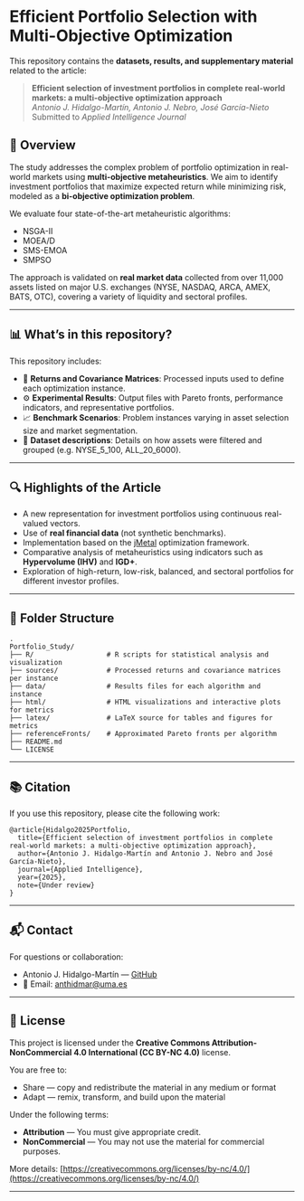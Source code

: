 # Efficient Portfolio Selection with Multi-Objective Optimization

This repository contains the **datasets, results, and supplementary material** related to the article:

> **Efficient selection of investment portfolios in complete real-world markets: a multi-objective optimization approach**  
> *Antonio J. Hidalgo-Martín, Antonio J. Nebro, José García-Nieto*  
> Submitted to *Applied Intelligence Journal*

## 📄 Overview

The study addresses the complex problem of portfolio optimization in real-world markets using **multi-objective metaheuristics**. We aim to identify investment portfolios that maximize expected return while minimizing risk, modeled as a **bi-objective optimization problem**.

We evaluate four state-of-the-art metaheuristic algorithms:

- NSGA-II  
- MOEA/D  
- SMS-EMOA  
- SMPSO

The approach is validated on **real market data** collected from over 11,000 assets listed on major U.S. exchanges (NYSE, NASDAQ, ARCA, AMEX, BATS, OTC), covering a variety of liquidity and sectoral profiles.

---

## 📊 What’s in this repository?

This repository includes:

- 🧾 **Returns and Covariance Matrices**: Processed inputs used to define each optimization instance.
- ⚙️ **Experimental Results**: Output files with Pareto fronts, performance indicators, and representative portfolios.
- 📈 **Benchmark Scenarios**: Problem instances varying in asset selection size and market segmentation.
- 📂 **Dataset descriptions**: Details on how assets were filtered and grouped (e.g. NYSE_5_100, ALL_20_6000).

---

## 🔍 Highlights of the Article

- A new representation for investment portfolios using continuous real-valued vectors.
- Use of **real financial data** (not synthetic benchmarks).
- Implementation based on the [jMetal](https://github.com/jMetal/jMetal) optimization framework.
- Comparative analysis of metaheuristics using indicators such as **Hypervolume (IHV)** and **IGD+**.
- Exploration of high-return, low-risk, balanced, and sectoral portfolios for different investor profiles.

---

## 📁 Folder Structure

```
.
Portfolio_Study/
├── R/                  # R scripts for statistical analysis and visualization
├── sources/            # Processed returns and covariance matrices per instance
├── data/               # Results files for each algorithm and instance
├── html/               # HTML visualizations and interactive plots for metrics
├── latex/              # LaTeX source for tables and figures for metrics
├── referenceFronts/    # Approximated Pareto fronts per algorithm
├── README.md
└── LICENSE
```

---

## 📚 Citation

If you use this repository, please cite the following work:

```
@article{Hidalgo2025Portfolio,
  title={Efficient selection of investment portfolios in complete real-world markets: a multi-objective optimization approach},
  author={Antonio J. Hidalgo-Martín and Antonio J. Nebro and José García-Nieto},
  journal={Applied Intelligence},
  year={2025},
  note={Under review}
}
```

---

## 📬 Contact

For questions or collaboration:

- Antonio J. Hidalgo-Martín — [GitHub](https://github.com/AntHidMar)
- 📧 Email: [anthidmar@uma.es](mailto:anthidmar@uma.es)

---

## 📝 License


This project is licensed under the **Creative Commons Attribution-NonCommercial 4.0 International (CC BY-NC 4.0)** license.

You are free to:

- Share — copy and redistribute the material in any medium or format
- Adapt — remix, transform, and build upon the material

Under the following terms:

- **Attribution** — You must give appropriate credit.
- **NonCommercial** — You may not use the material for commercial purposes.

More details: [https://creativecommons.org/licenses/by-nc/4.0/](https://creativecommons.org/licenses/by-nc/4.0/)


---
